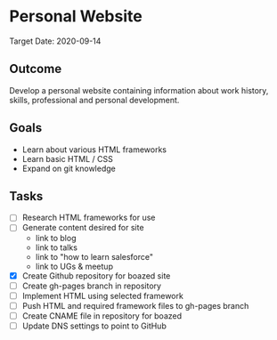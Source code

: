 # Personal Website
Target Date: 2020-09-14
## Outcome
Develop a personal website containing information about work history, skills, professional and personal development. 
## Goals
 * Learn about various HTML frameworks
 * Learn basic HTML / CSS
 * Expand on git knowledge
## Tasks
- [ ] Research HTML frameworks for use
- [ ] Generate content desired for site
  * link to blog
  * link to talks
  * link to "how to learn salesforce"
  * link to UGs & meetup
- [x] Create Github repository for boazed site
- [ ] Create gh-pages branch in repository
- [ ] Implement HTML using selected framework
- [ ] Push HTML and required framework files to gh-pages branch
- [ ] Create CNAME file in repository for boazed
- [ ] Update DNS settings to point to GitHub
